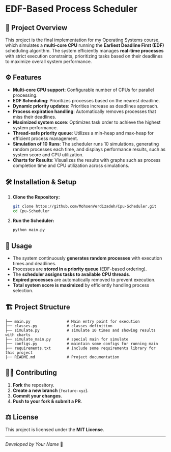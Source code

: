 # EDF-Based Process Scheduler

## 📌 Project Overview

This project is the final implementation for my Operating Systems course, which simulates a **multi-core CPU** running the **Earliest Deadline First (EDF)** scheduling algorithm. The system efficiently manages **real-time processes** with strict execution constraints, prioritizing tasks based on their deadlines to maximize overall system performance.

## ⚙️ Features

- **Multi-core CPU support**: Configurable number of CPUs for parallel processing.
- **EDF Scheduling**: Prioritizes processes based on the nearest deadline.
- **Dynamic priority updates**: Priorities increase as deadlines approach.
- **Process expiration handling**: Automatically removes processes that miss their deadlines.
- **Maximized system score**: Optimizes task order to achieve the highest system performance.
- **Thread-safe priority queue**: Utilizes a min-heap and max-heap for efficient process management.
- **Simulation of 10 Runs**: The scheduler runs 10 simulations, generating random processes each time, and displays performance results, such as system score and CPU utilization.
- **Charts for Results**: Visualizes the results with graphs such as process completion time and CPU utilization across simulations.

## 🛠 Installation & Setup

1. **Clone the Repository:**
   ```sh
   git clone https://github.com/MohsenVerdizadeh/Cpu-Scheduler.git
   cd Cpu-Scheduler
   ```
3. **Run the Scheduler:**
   ```sh
   python main.py
   ```

## 📜 Usage

- The system continuously **generates random processes** with execution times and deadlines.
- Processes are **stored in a priority queue** (EDF-based ordering).
- The **scheduler assigns tasks to available CPU threads**.
- **Expired processes** are automatically removed to prevent execution.
- **Total system score is maximized** by efficiently handling process selection.

## 🏗 Project Structure

```
├── main.py                # Main entry point for execution
├── classes.py             # classes definition
├── simulate.py            # simulate 10 times and showing results with charts
├── simulate_main.py       # special main for simulate
├── configs.py             # maintain some configs for running main 
├── requirements.txt       # include some requirements library for this project
├── README.md              # Project documentation
```

## 🧑‍💻 Contributing

1. **Fork** the repository.
2. **Create a new branch** (`feature-xyz`).
3. **Commit your changes**.
4. **Push to your fork & submit a PR**.

## ⚖️ License

This project is licensed under the **MIT License**.

---

*Developed by Your Name* 🚀

